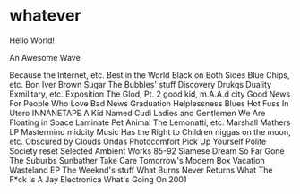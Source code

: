 whatever
========
Hello World!

An Awesome Wave

Because the Internet, etc.
Best in the World
Black on Both Sides
Blue Chips, etc.
Bon Iver
Brown Sugar
The Bubbles' stuff
Discovery
Drukqs
Duality
Exmilitary, etc.
Exposition
The Glod, Pt. 2
good kid, m.A.A.d city
Good News For People Who Love Bad News
Graduation
Helplessness Blues
Hot Fuss
In Utero
INNANETAPE
A Kid Named Cudi
Ladies and Gentlemen We Are Floating in Space
Laminate Pet Animal
The Lemonatti, etc.
Marshall Mathers LP
Mastermind
midcity
Music Has the Right to Children
niggas on the moon, etc.
Obscured by Clouds
Ondas
Photocomfort
Pick Up Yourself
Polite Society
reset
Selected Ambient Works 85-92
Siamese Dream
So Far Gone
The Suburbs
Sunbather 
Take Care
Tomorrow's Modern Box
Vacation Wasteland EP
The Weeknd's stuff
What Burns Never Returns
What The F*ck Is A Jay Electronica
What's Going On
2001
